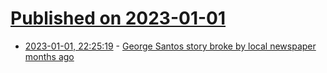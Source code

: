 # [Published on 2023-01-01](index.md)

* [2023-01-01, 22:25:19](https://news.ycombinator.com/item?id=34211691) - [George Santos story broke by local newspaper months ago](https://www.longisland.com/news/12-30-22/george-santos-story-broke-by-local-li-newspaper-months-ago.html)

